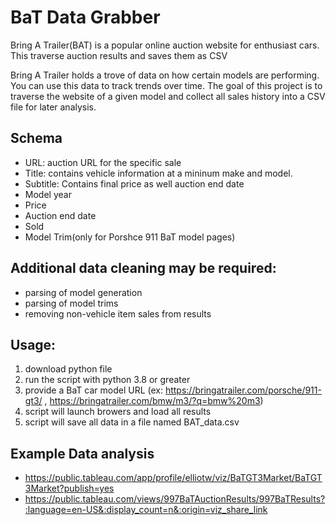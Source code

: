 # BaT Data Grabber
Bring A Trailer(BAT) is a popular online auction website for enthusiast cars. This traverse auction results and saves them as CSV

Bring A Trailer holds a trove of data on how certain models are performing. You can use this data to track trends over time. The goal of this project is to traverse the website of a given model and collect all sales history into a CSV file for later analysis.


## Schema
- URL: auction URL for the specific sale
- Title: contains vehicle information at a mininum make and model.
- Subtitle: Contains final price as well auction end date
- Model year
- Price
- Auction end date
- Sold
- Model Trim(only for Porshce 911 BaT model pages)

## Additional data cleaning may be required:
- parsing of model generation
- parsing of model trims
- removing non-vehicle item sales from results

## Usage:
1. download python file
1. run the script with python 3.8 or greater
1. provide a BaT car model URL (ex: https://bringatrailer.com/porsche/911-gt3/ , https://bringatrailer.com/bmw/m3/?q=bmw%20m3)
1. script will launch browers and load all results
1. script will save all data in a file named BAT_data.csv




## Example Data analysis
- https://public.tableau.com/app/profile/elliotw/viz/BaTGT3Market/BaTGT3Market?publish=yes
- https://public.tableau.com/views/997BaTAuctionResults/997BaTResults?:language=en-US&:display_count=n&:origin=viz_share_link
